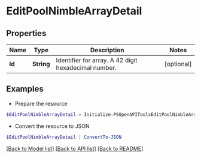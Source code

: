 # EditPoolNimbleArrayDetail
## Properties

Name | Type | Description | Notes
------------ | ------------- | ------------- | -------------
**Id** | **String** | Identifier for array. A 42 digit hexadecimal number. | [optional] 

## Examples

- Prepare the resource
```powershell
$EditPoolNimbleArrayDetail = Initialize-PSOpenAPIToolsEditPoolNimbleArrayDetail  -Id 2a0df0fe6f7dc7bb16000000000000000000004801
```

- Convert the resource to JSON
```powershell
$EditPoolNimbleArrayDetail | ConvertTo-JSON
```

[[Back to Model list]](../README.md#documentation-for-models) [[Back to API list]](../README.md#documentation-for-api-endpoints) [[Back to README]](../README.md)

